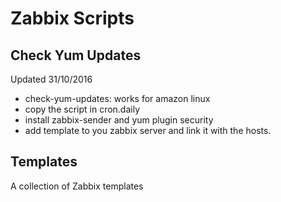 Zabbix Scripts
==============

Check Yum Updates
-----------------
Updated 31/10/2016

* check-yum-updates: works for amazon linux
* copy the script in cron.daily
* install zabbix-sender and yum plugin security
* add template to you zabbix server and link it with the hosts.

Templates
----------
A collection of Zabbix templates
